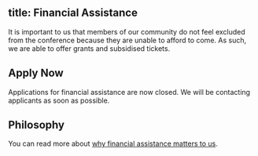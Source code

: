title: Financial Assistance
---

It is important to us that members of our community do not feel excluded from
the conference because they are unable to afford to come.  As such, we are able
to offer grants and subsidised tickets.

## Apply Now

Applications for financial assistance are now closed.  We will be contacting
applicants as soon as possible.

## Philosophy

You can read more about [why financial assistance matters to
us](/financial-assistance/philosophy/).
